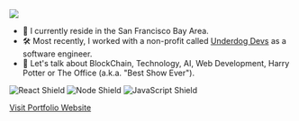 <img src="https://lh3.googleusercontent.com/DwlkcIwJgpoLgrWh7ZL7lseYdIbuN3cVe2sTTBRH4dAyqsNY5MF_D9IWNaUKsC3_eM1HW8SQofVH_rPeMcm8_fmbsdJB1GzTASAsBBtpkT2VV1Zljij5mQ46sUhkRIrwbxK8ySjDCg=w1000-h250-p-k" />

- 🌉  I currently reside in the San Francisco Bay Area.
- 🛠  Most recently, I worked with a non-profit called <a href="https://www.underdogdevs.org/">Underdog Devs</a> as a software engineer.
- 💬  Let's talk about BlockChain, Technology, AI, Web Development, Harry Potter or The Office (a.k.a. "Best Show Ever").

<div>
  <img alt="React Shield" src="https://img.shields.io/badge/React-20232A?style=for-the-badge&logo=react&logoColor=61DAFB"/>
  <img alt="Node Shield" src="https://img.shields.io/badge/Node.js-43853D?style=for-the-badge&logo=node.js&logoColor=white"/>
  <img alt="JavaScript Shield" src="https://img.shields.io/badge/JavaScript-F7DF1E?style=for-the-badge&logo=javascript&logoColor=black"/>
</div>
<!-- 
### MY STATS: 

<img alt="Alex-Hoskins's Top Languages Stats" src="https://github-readme-stats.vercel.app/api/top-langs/?username=Alex-Hoskins&hide=smalltalk&theme=buefy&layout=compact&show_icons=true&hide_border=false&line_height=20&title_color=3D3D3D&icon_color=1b93c9&show_owner=true" width="400" />
<img alt="Alex-Hoskins GitHub Stats" src="https://github-readme-stats.vercel.app/api?username=Alex-Hoskins&show_icons=true&hide_border=false&line_height=20&title_color=3D3D3D&icon_color=1b93c9&show_owner=true" width="400"/> -->

<a href='https://alexrhoskins.com/'>Visit Portfolio Website</a>
